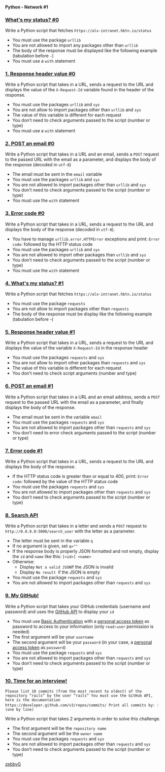 #### Python - Network #1

### [What's my status? #0](0-hbtn_status.py)

Write a Python script that fetches `https://alx-intranet.hbtn.io/status`

- You must use the package `urllib`
- You are not allowed to import any packages other than `urllib`
- The body of the response must be displayed like the following example (tabulation before `-`)
- You must use a `with` statement

### [1. Response header value #0](1-hbtn_header.py)

Write a Python script that takes in a URL, sends a request to the URL and displays the value of the `X-Request-Id` variable found in the header of the response.

- You must use the packages `urllib` and `sys`
- You are not allow to import packages other than `urllib` and `sys`
- The value of this variable is different for each request
- You don’t need to check arguments passed to the script (number or type)
- You must use a `with` statement

### [2. POST an email #0](2-post_email.py)

Write a Python script that takes in a URL and an email, sends a `POST` request to the passed URL with the email as a parameter, and displays the body of the response (decoded in `utf-8`)

- The email must be sent in the `email` variable
- You must use the packages `urllib` and `sys`
- You are not allowed to import packages other than `urllib` and `sys`
- You don’t need to check arguments passed to the script (number or type)
- You must use the `with` statement

### [3. Error code #0](3-error_code.py)

Write a Python script that takes in a URL, sends a request to the URL and displays the body of the response (decoded in `utf-8`).

- You have to manage `urllib.error.HTTPError` exceptions and print: `Error code`: followed by the HTTP status code
- You must use the packages `urllib` and `sys`
- You are not allowed to import other packages than `urllib` and `sys`
- You don’t need to check arguments passed to the script (number or type)
- You must use the `with` statement

### [4. What's my status? #1](4-hbtn_status.py)

Write a Python script that fetches `https://alx-intranet.hbtn.io/status`

- You must use the package `requests`
- You are not allow to import packages other than `requests`
- The body of the response must be display like the following example (tabulation before -)

### [5. Response header value #1](5-hbtn_header.py)

Write a Python script that takes in a URL, sends a request to the URL and displays the value of the variable `X-Request-Id` in the response header

- You must use the packages `requests` and `sys`
- You are not allow to import other packages than `requests` and `sys`
- The value of this variable is different for each request
- You don’t need to check script arguments (number and type)

### [6. POST an email #1](6-post_email.py)

Write a Python script that takes in a URL and an email address, sends a `POST` request to the passed URL with the email as a parameter, and finally displays the body of the response.

- The email must be sent in the variable `email`
- You must use the packages `requests` and `sys`
- You are not allowed to import packages other than `requests` and `sys`
- You don’t need to error check arguments passed to the script (number or type)

### [7. Error code #1](7-error_code.py)

Write a Python script that takes in a URL, sends a request to the URL and displays the body of the response.

- If the HTTP status code is greater than or equal to 400, print: `Error code`: followed by the value of the HTTP status code
- You must use the packages `requests` and `sys`
- You are not allowed to import packages other than `requests` and `sys`
- You don’t need to check arguments passed to the script (number or type)

### [8. Search API](8-json_api.py)

Write a Python script that takes in a letter and sends a `POST` request to `http://0.0.0.0:5000/search_user` with the letter as a parameter.

- The letter must be sent in the variable `q`
- If no argument is given, set `q=""`
- If the response body is properly JSON formatted and not empty, display the `id` and `name` like this: `[<id>] <name>`
- Otherwise:
    - Display `Not a valid JSON`if the JSON is invalid
    - Display `No result `if the JSON is empty
- You must use the package `requests` and `sys`
- You are not allowed to import packages other than `requests` and `sys`

### [9. My GitHub!](10-my_github.py)

Write a Python script that takes your GitHub credentials (username and password) and uses the <a href="https://docs.github.com/en/rest/users">GitHub API</a> to display your `id`

- You must use <a href="https://docs.github.com/en/rest/overview/other-authentication-methods">Basic Authentication</a> with a <a href="https://docs.github.com/en/authentication/keeping-your-account-and-data-secure/creating-a-personal-access-token">personal access token</a> as password to access to your information (only `read:user` permission is needed)
- The first argument will be your `username`
- The second argument will be your `password` (in your case, a <a href="https://docs.github.com/en/authentication/keeping-your-account-and-data-secure/creating-a-personal-access-token">personal access token</a> as `password`)
- You must use the package `requests` and `sys`
- You are not allowed to import packages other than `requests` and `sys`
- You don’t need to check arguments passed to the script (number or type)

### [10. Time for an interview!](100-github_commits.py)

`Please list 10 commits (from the most recent to oldest) of the repository “rails” by the user “rails”
You must use the GitHub API, here is the documentation https://developer.github.com/v3/repos/commits/
Print all commits by: `<sha>: <author name>` (one by line)`

Write a Python script that takes 2 arguments in order to solve this challenge.

- The first argument will be the `repository name`
- The second argument will be the `owner name`
- You must use the packages `requests` and `sys`
- You are not allowed to import packages other than `requests` and `sys`
- You don’t need to check arguments passed to the script (number or type)

<a href="https://github.com/zebbyG?tab=repositories">zebbyG</a>
